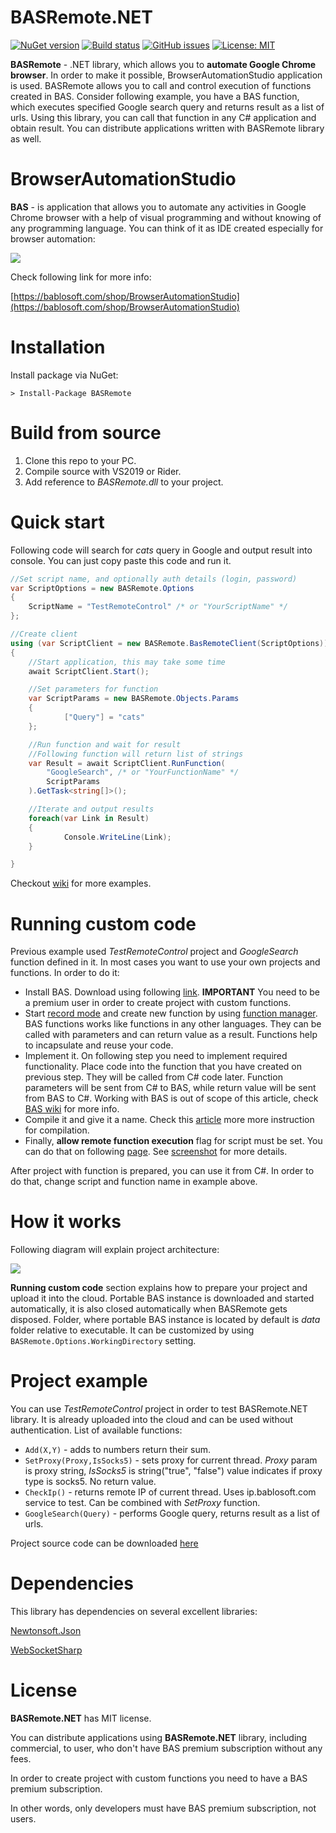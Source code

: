 # BASRemote.NET

[![NuGet version](https://badge.fury.io/nu/BASRemote.svg)](https://badge.fury.io/nu/BASRemote)
[![Build status](https://ci.appveyor.com/api/projects/status/se1coyoqblwm0imd?svg=true)](https://ci.appveyor.com/project/CheshireCaat/basremote-net)
[![GitHub issues](https://img.shields.io/github/issues/CheshireCaat/BASRemote.NET)](https://github.com/CheshireCaat/BASRemote.NET/issues)
[![License: MIT](https://img.shields.io/badge/License-MIT-yellow.svg)](https://opensource.org/licenses/MIT)

**BASRemote** - .NET library, which allows you to **automate Google Chrome browser**. In order to make it possible, BrowserAutomationStudio application is used. BASRemote allows you to call and control execution of functions created in BAS. Consider following example, you have a BAS function, which executes specified Google search query and returns result as a list of urls. Using this library, you can call that function in any C# application and obtain result. You can distribute applications written with BASRemote library as well.


# BrowserAutomationStudio

**BAS** - is application that allows you to automate any activities in Google Chrome browser with a help of visual programming and without knowing of any programming language. You can think of it as IDE created especially for browser automation:

![](https://bablosoft.com/landing2/screen-bas.png)

Check following link for more info:

[https://bablosoft.com/shop/BrowserAutomationStudio](https://bablosoft.com/shop/BrowserAutomationStudio)


# Installation

Install package via NuGet:

```
> Install-Package BASRemote
```

# Build from source

1. Clone this repo to your PC.
2. Compile source with VS2019 or Rider.
3. Add reference to _BASRemote.dll_ to your project.


# Quick start

Following code will search for _cats_ query in Google and output result into console. You can just copy paste this code and run it.

```csharp
//Set script name, and optionally auth details (login, password) 
var ScriptOptions = new BASRemote.Options
{
	ScriptName = "TestRemoteControl" /* or "YourScriptName" */
};

//Create client
using (var ScriptClient = new BASRemote.BasRemoteClient(ScriptOptions))
{
	//Start application, this may take some time
	await ScriptClient.Start();

	//Set parameters for function
	var ScriptParams = new BASRemote.Objects.Params
	{
    		["Query"] = "cats"
	};

	//Run function and wait for result
	//Following function will return list of strings
	var Result = await ScriptClient.RunFunction(
		"GoogleSearch", /* or "YourFunctionName" */
		ScriptParams
	).GetTask<string[]>();

	//Iterate and output results
	foreach(var Link in Result)
	{
    		Console.WriteLine(Link);
	}

}
```

Checkout [wiki](https://github.com/CheshireCaat/BASRemote.NET/wiki) for more examples.


# Running custom code

Previous example used _TestRemoteControl_ project and _GoogleSearch_ function defined in it. In most cases you want to use your own projects and functions. In order to do it:

* Install BAS. Download using following [link](https://bablosoft.com/shop/BrowserAutomationStudio#download). **IMPORTANT** You need to be a premium user in order to create project with custom functions.
* Start [record mode](https://i.imgur.com/JrV7ua5.png) and create new function by using [function manager](https://i.imgur.com/yAjLu8v.png). BAS functions works like functions in any other languages. They can be called with parameters and can return value as a result. Functions help to incapsulate and reuse your code.
* Implement it. On following step you need to implement required functionality. Place code into the function that you have created on previous step. They will be called from C# code later. Function parameters will be sent from C# to BAS, while return value will be sent from BAS to C#. Working with BAS is out of scope of this article, check [BAS wiki](https://wiki.bablosoft.com/doku.php) for more info.
* Compile it and give it a name. Check this [article](https://wiki.bablosoft.com/doku.php?id=how_to_protect_your_script) more more instruction for compilation.
* Finally, **allow remote function execution** flag for script must be set. You can do that on following [page](https://bablosoft.com/bas/scripts). See [screenshot](https://i.imgur.com/BrkefIT.png) for more details.

After project with function is prepared, you can use it from C#. In order to do that, change script and function name in example above.

# How it works

Following diagram will explain project architecture:

![](https://i.imgur.com/9lfF3EJ.png)

**Running custom code** section explains how to prepare your project and upload it into the cloud. Portable BAS instance is downloaded and started automatically, it is also closed automatically when BASRemote gets disposed. Folder, where portable BAS instance is located by default is _data_ folder relative to executable. It can be customized by using ```BASRemote.Options.WorkingDirectory``` setting.


# Project example

You can use _TestRemoteControl_ project in order to test BASRemote.NET library. It is already uploaded into the cloud and can be used without authentication. List of available functions:

* ```Add(X,Y)``` - adds to numbers return their sum.
* ```SetProxy(Proxy,IsSocks5)``` - sets proxy for current thread. _Proxy_ param is proxy string, _IsSocks5_ is string("true", "false") value indicates if proxy type is socks5. No return value.
* ```CheckIp()``` - returns remote IP of current thread. Uses ip.bablosoft.com service to test. Can be combined with _SetProxy_ function.
* ```GoogleSearch(Query)``` - performs Google query, returns result as a list of urls.


Project source code can be downloaded [here](https://drive.google.com/uc?id=1WQYzm-XaZhXUBWQYMM5T-sZ_tdcSfAwS&export=download)


# Dependencies

This library has dependencies on several excellent libraries:

[Newtonsoft.Json](https://github.com/JamesNK/Newtonsoft.Json)

[WebSocketSharp](https://github.com/sta/websocket-sharp)


# License

**BASRemote.NET** has MIT license.

You can distribute applications using **BASRemote.NET** library, including commercial, to user, who don't have BAS premium subscription without any fees.

In order to create project with custom functions you need to have a BAS premium subscription.

In other words, only developers must have BAS premium subscription, not users.

